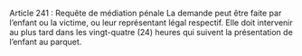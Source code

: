 Article 241 : Requête de médiation pénale
La demande peut être faite par l’enfant ou la victime, ou leur représentant légal respectif. Elle doit intervenir au plus tard dans les vingt-quatre (24) heures qui suivent la présentation de l’enfant au parquet.